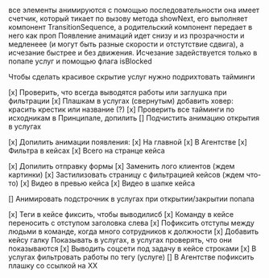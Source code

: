 все элементы анимируются с помощью последовательности
она имеет счетчик, который тикает по вызову метода showNext, его выполняет компонент TransitionSequence, а родительский компонент передает в него как проп
Появление анимаций идет снизу и из прозрачности и медленеее (и могут быть разные скорости и отстутствие сдвига), а исчезание быстрее и без движения.
Исчезание задействуется только в попапе услуг и помощью флага isBlocked

Чтобы сделать красивое скрытие услуг нужно подрихтовать тайминги

[x] Проверить, что всегда выводятся работы или заглушка при фильтрации
[x] Плашкам в услугах (свернутым) добавить ховер: красить крестик или название (?)
[x] Проверить все тайминги по исходникам в Принципале, допилить
[] Подчистить анимацию открытия в услугах

[x] Допилить анимации появления:
[x] На главной
[x] В Агентстве
[x] Фильтра в кейсах
[x] Всего на странце кейса

[x] Допилить отправку формы
[x] Заменить лого клиентов (ждем картинки)
[x] Застилизовать страницу с фильтрацией кейсов (ждем что-то)
[x] Видео в превью кейса
[x] Видео в шапке кейса

[] Анимировать подстрочник в услугах при открытии/закрытии попапа

[x] Теги в кейсе фиксить, чтобы выводилисб
[x] Команду в кейсе переносить с отступом заголовка слева
[x] Пофиксить отступы между людьми в команде, когда много сотрудников к должности
[x] Добавить кейсу галку Показывать в услугах, в услугах проверять, что они показываются
[x] Выводить соцсети под задачу в кейсе строками
[x] В услугах фильтровать работы по тегу (услуге)
[] В Агентстве пофиксить плашку со ссылкой на ХХ